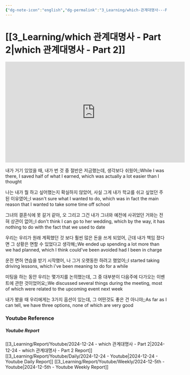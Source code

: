 ```yaml
---
{"dg-note-icon":"english","dg-permalink":"3_Learning/which-관계대명사---Part-2","created-date":"2024-12-24 12:08:12 am","date":"2024-12-24","type":"youtube","tags":["youtube","english","flashcards"],"aliases":null,"youtuber":"빨모쌤","channelName":"라이브 아카데미","link":"https://www.youtube.com/watch?v=HS2Y1JzQM-k","img":"https://img.youtube.com/vi/HS2Y1JzQM-k/0.jpg","dg-publish":true,"permalink":"/3_Learning/which-관계대명사---Part-2/","dgPassFrontmatter":true,"noteIcon":"english"}
---
```


# [[3_Learning/which 관계대명사 - Part 2\|which 관계대명사 - Part 2]]


<div class="container-root"><span></span></div><div><div class="container-root"><iframe width="560" height="315" src="https://www.youtube.com/embed/HS2Y1JzQM-k" title="YouTube video player" frameborder="0" allow="accelerometer; autoplay; clipboard-write; encrypted-media; gyroscope; picture-in-picture; web-share" allowfullscreen=""></iframe></div></div>

내가 거기 있었을 때, 내가 번 것 중 절반은 저금했는데, 생각보다 쉬웠어;;While I was there, I saved half of what I earned, which was actually a lot easier than I thought
<!--SR:!2025-01-10,8,250-->
나는 내가 뭘 하고 싶어했는지 확실하지 않았어, 사실 그게 내가 학교를 쉬고 싶었던 주된 이유였어;;I wasn't sure what I wanted to do, which was in fact the main reason that I wanted to take some time off school
<!--SR:!2024-12-28,1,230-->
그녀의 결혼식에 못 갈거 같아, 오 그리고 그건 내가 그녀와 예전에 사귀었던 거와는 전혀 상관이 없어;;I don't think I can go to her wedding, which by the way, it has nothing to do with the fact that we used to date
<!--SR:!2025-01-08,3,250-->
우리는 우리가 원래 계획했던 것 보다 훨씬 많은 돈을 쓰게 되었어, 근데 내가 책임 졌다면 그 상황은 면할 수 있었다고 생각해;;We ended up spending a lot more than we had planned, which I think could've been avoided had I been in charge
<!--SR:!2025-01-06,1,210-->
운전 면허 연습을 받기 시작했어, 나 그거 오랫동한 하려고 했었어;;I started taking driving lessons, which i've been meaning to do for a while
<!--SR:!2025-01-07,2,230-->
미팅을 하는 동안 우리는 몇가지를 논의했는데, 그 중 대부분이 다음주에 다가오는 이벤트에 관한 것이었어요;;We discussed several things during the meeting, most of which were related to the upcoming event next week
<!--SR:!2025-01-09,3,250-->
내가 봤을 때 우리에게는 3가지 옵션이 있는데, 그 어떤것도 좋은 건 아니야;;As far as I can tell, we have three options, none of which are very good
<!--SR:!2024-12-28,1,230-->









### Youtube Reference
##### Youtube Report
[[3_Learning/Report/Youtube/2024-12-24 - which 관계대명사 - Part 2\|2024-12-24 - which 관계대명사 - Part 2 Report]]
[[3_Learning/Report/Youtube/Daily/2024-12-24 - Youtube\|2024-12-24 - Youtube Daily Report]]
[[3_Learning/Report/Youtube/Weekly/2024-12-5th - Youtube\|2024-12-5th - Youtube Weekly Report]]


